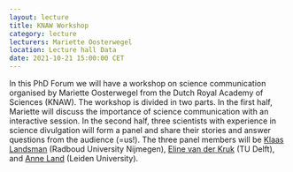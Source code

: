 ```yaml
---
layout: lecture
title: KNAW Workshop
category: lecture
lecturers: Mariette Oosterwegel
location: Lecture hall Data
date: 2021-10-21 15:00:00 CET
---
```


In this PhD Forum we will have a workshop on science communication organised by Mariette Oosterwegel from the Dutch Royal Academy of Sciences (KNAW). The workshop is divided in two parts. In the first half, Mariette will discuss the importance of science communication with an interactive session. In the second half, three scientists with experience in science divulgation will form a panel and share their stories and answer questions from the audience (=us!). The three panel members will be [Klaas Landsman](https://www.math.ru.nl/~landsman/) (Radboud University Nijmegen), [Eline van der Kruk](https://elinevanderkruk.com) (TU Delft), and [Anne Land](https://www.universiteitleiden.nl/medewerkers/anne-land-zandstra#tab-1) (Leiden University).
